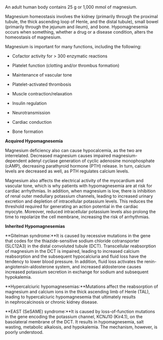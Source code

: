 An adult human body contains 25 g or 1,000 mmol of magnesium.

Magnesium homeostasis involves the kidney (primarily through the proximal tubule, the thick ascending loop of Henle, and the distal tubule), small bowel (primarily through the jejunum and ileum), and bone. Hypomagnesemia occurs when something, whether a drug or a disease condition, alters the homeostasis of magnesium.

Magnesium is important for many functions, including the following:

- Cofactor activity for > 300 enzymatic reactions

- Platelet function (clotting and/or thrombus formation)

- Maintenance of vascular tone

- Platelet-activated thrombosis

- Muscle contraction/relaxation

- Insulin regulation

- Neurotransmission

- Cardiac conduction

- Bone formation

**Acquired Hypomagnesemia**

Magnesium deficiency also can cause hypocalcemia, as the two are interrelated. Decreased magnesium causes impaired magnesium-dependent adenyl cyclase generation of cyclic adenosine monophosphate (cAMP), decreasing parathyroid hormone (PTH) release. In turn, calcium levels are decreased as well, as PTH regulates calcium levels.

Magnesium also affects the electrical activity of the myocardium and vascular tone, which is why patients with hypomagnesemia are at risk for cardiac arrhythmias. In addition, when magnesium is low, there is inhibition of renal outer medullary potassium channels, leading to increased urinary excretion and depletion of intracellular potassium levels. This reduces the threshold required for generating an action potential in the cardiac myocyte. Moreover, reduced intracellular potassium levels also prolong the time to repolarize the cell membrane, increasing the risk of arrhythmias.

**Inherited Hypomagnesemias**

**Gitelman syndrome:**It is caused by recessive mutations in the gene that codes for the thiazide-sensitive sodium chloride cotransporter (SLC12A3) in the distal convoluted tubule (DCT). Transcellular reabsorption of magnesium in the DCT is impaired, leading to increased calcium reabsorption and the subsequent hypocalciuria and fluid loss have the tendency to lower blood pressure. In addition, fluid loss activates the renin-angiotensin-aldosterone system, and increased aldosterone causes increased potassium secretion in exchange for sodium and subsequent hypokalemia.

**Hypercalciuric hypomagnesemias:**Mutations affect the reabsorption of magnesium and calcium ions in the thick ascending limb of Henle (TAL), leading to hypercalciuric hypomagnesemia that ultimately results in nephrocalcinosis or chronic kidney disease.

**EAST (SeSAME) syndrome:**It is caused by loss-of-function mutations in the gene encoding the potassium channel, KCNJ10 (Kir4.1), on the basolateral membrane of the DCT. It results in hypomagnesemia, salt wasting, metabolic alkalosis, and hypokalemia. The mechanism, however, is poorly understood.